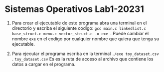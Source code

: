 # Sistemas Operativos Lab1-20231

1. Para crear el ejecutable de este programa abra una terminal en el directorio y escriba el siguiente codigo: `gcc main.c linkedlist.c base_struct.c menu.c vector_struct.c -o exe `.
Puede cambiar el nombre `exe` en el codigo por cualquier nombre que quiera que tenga su ejecutable.

2. Para ejecutar el programa escriba en la terminal `./exe toy_dataset.csv ` .
`toy_dataset.csv` Es es la ruta de acceso al archivo que contiene los datos a cargar en el programa.
